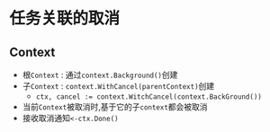# 任务关联的取消
## Context
- 根`Context` : 通过`context.Background()`创建
- 子`Context` : `context.WithCancel(parentContext)`创建
    - `ctx, cancel := context.WitchCancel(context.BackGround())`
- 当前`Context`被取消时,基于它的子`context`都会被取消
- 接收取消通知`<-ctx.Done()`